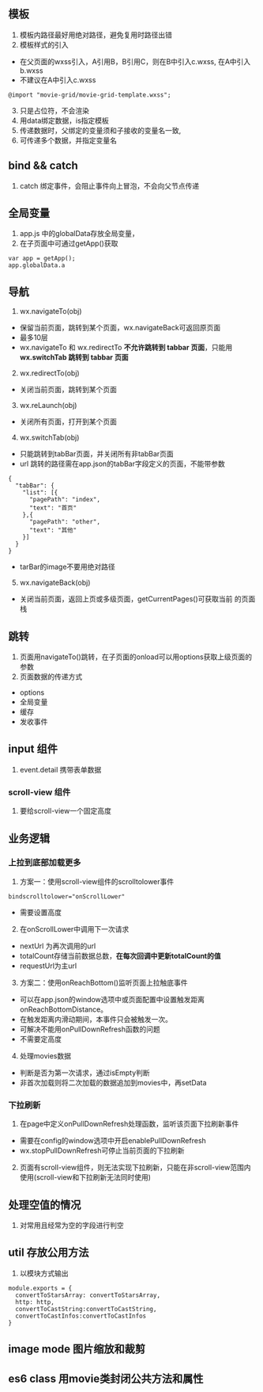 ## 模板
1. 模板内路径最好用绝对路径，避免复用时路径出错
2. 模板样式的引入
  - 在父页面的wxss引入，A引用B，B引用C，则在B中引入c.wxss, 在A中引入b.wxss
  - 不建议在A中引入c.wxss
  ```
  @import "movie-grid/movie-grid-template.wxss";
  ```
3. <template></template>只是占位符，不会渲染
4. 用data绑定数据，is指定模板
5. 传递数据时，父绑定的变量须和子接收的变量名一致, 
6. 可传递多个数据，并指定变量名


## bind && catch
1. catch 绑定事件，会阻止事件向上冒泡，不会向父节点传递

## 全局变量
1. app.js 中的globalData存放全局变量，
2. 在子页面中可通过getApp()获取
  ```
  var app = getApp();
  app.globalData.a
  ```

## 导航
1. wx.navigateTo(obj)
  - 保留当前页面，跳转到某个页面，wx.navigateBack可返回原页面
  - 最多10层
  - wx.navigateTo 和 wx.redirectTo **不允许跳转到 tabbar 页面**，只能用 **wx.switchTab 跳转到 tabbar 页面**
2. wx.redirectTo(obj)
  - 关闭当前页面，跳转到某个页面
3. wx.reLaunch(obj)
  - 关闭所有页面，打开到某个页面
4. wx.switchTab(obj)
  - 只能跳转到tabBar页面，并关闭所有非tabBar页面
  - url 跳转的路径需在app.json的tabBar字段定义的页面，不能带参数
  ```
  {
    "tabBar": {
      "list": [{
        "pagePath": "index",
        "text": "首页"
      },{
        "pagePath": "other",
        "text": "其他"
      }]
    }
  }
  ```
  - tarBar的image不要用绝对路径
5. wx.navigateBack(obj)
  - 关闭当前页面，返回上页或多级页面，getCurrentPages()可获取当前 的页面栈

## 跳转
1. 页面用navigateTo()跳转，在子页面的onload可以用options获取上级页面的参数
2. 页面数据的传递方式
  - options
  - 全局变量
  - 缓存
  - 发收事件

## input 组件
1. event.detail 携带表单数据

### scroll-view 组件
1. 要给scroll-view一个固定高度


## 业务逻辑
### 上拉到底部加载更多
1. 方案一：使用scroll-view组件的scrolltolower事件
  ```
  bindscrolltolower="onScrollLower"
  ```
  - 需要设置高度
2. 在onScrollLower中调用下一次请求
  - nextUrl 为再次调用的url
  - totalCount存储当前数据总数，**在每次回调中更新totalCount的值**
  - requestUrl为主url
3. 方案二：使用onReachBottom()监听页面上拉触底事件
  - 可以在app.json的window选项中或页面配置中设置触发距离onReachBottomDistance。
  - 在触发距离内滑动期间，本事件只会被触发一次。
  - 可解决不能用onPullDownRefresh函数的问题
  - 不需要定高度
4. 处理movies数据
  - 判断是否为第一次请求，通过isEmpty判断
  - 非首次加载则将二次加载的数据追加到movies中，再setData

### 下拉刷新
1. 在page中定义onPullDownRefresh处理函数，监听该页面下拉刷新事件
  - 需要在config的window选项中开启enablePullDownRefresh
  - wx.stopPullDownRefresh可停止当前页面的下拉刷新
2. 页面有scroll-view组件，则无法实现下拉刷新，只能在非scroll-view范围内使用(scroll-view和下拉刷新无法同时使用)

## 处理空值的情况
1. 对常用且经常为空的字段进行判空

## util 存放公用方法
1. 以模块方式输出 
```
module.exports = {
  convertToStarsArray: convertToStarsArray,
  http: http,
  convertToCastString:convertToCastString,
  convertToCastInfos:convertToCastInfos
}
```

## image mode 图片缩放和裁剪

## es6 class 用movie类封闭公共方法和属性